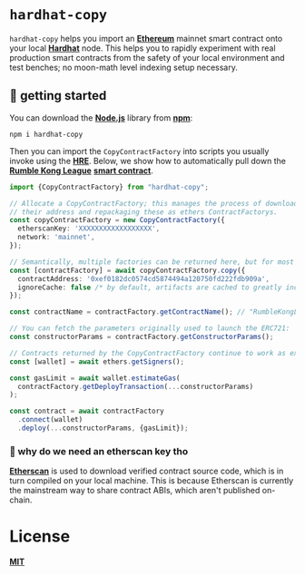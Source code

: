 # `hardhat-copy`

`hardhat-copy` helps you import an [__Ethereum__](https://ethereum.org/en/) mainnet smart contract onto your local [__Hardhat__](https://hardhat.org/) node. This helps you to rapidly experiment with real production smart contracts from the safety of your local environment and test benches; no moon-math level indexing setup necessary.

## 🚀 getting started

You can download the [__Node.js__](https://nodejs.org/en/) library from [__npm__](https://www.npmjs.com/):

```shell
npm i hardhat-copy
```

Then you can import the `CopyContractFactory` into scripts you usually invoke using the [__HRE__](https://hardhat.org/hardhat-runner/docs/advanced/hardhat-runtime-environment). Below, we show how to automatically pull down the [__Rumble Kong League__](https://www.rumblekongleague.com/) [__smart contract__](https://etherscan.io/token/0xef0182dc0574cd5874494a120750fd222fdb909a#code).

```typescript
import {CopyContractFactory} from "hardhat-copy";

// Allocate a CopyContractFactory; this manages the process of downloading smart contracts by
// their address and repackaging these as ethers ContractFactorys.
const copyContractFactory = new CopyContractFactory({
  etherscanKey: 'XXXXXXXXXXXXXXXXXX',
  network: 'mainnet',
});

// Semantically, multiple factories can be returned here, but for most cases you'll receive the main contract.
const [contractFactory] = await copyContractFactory.copy({
  contractAddress: '0xef0182dc0574cd5874494a120750fd222fdb909a',
  ignoreCache: false /* by default, artifacts are cached to greatly increase performance */,
});

const contractName = contractFactory.getContractName(); // "RumbleKongLeague"

// You can fetch the parameters originally used to launch the ERC721:
const constructorParams = contractFactory.getConstructorParams();

// Contracts returned by the CopyContractFactory continue to work as expected:
const [wallet] = await ethers.getSigners();

const gasLimit = await wallet.estimateGas(
  contractFactory.getDeployTransaction(...constructorParams)
);

const contract = await contractFactory
  .connect(wallet)
  .deploy(...constructorParams, {gasLimit});
```

### 🤔 why do we need an etherscan key tho

[__Etherscan__](https://etherscan.io/apis) is used to download verified contract source code, which is in turn compiled on your local machine. This is because Etherscan is currently the mainstream way to share contract ABIs, which aren't published on-chain.

# License
[__MIT__](./LICENSE)
